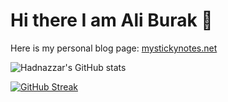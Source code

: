# Hi there I am Ali Burak 👋

Here is my personal blog page: [mystickynotes.net](https://www.mystickynotes.net/)

![Hadnazzar's GitHub stats](https://github-readme-stats.vercel.app/api?username=ariburaco&show_icons=true&theme=radical&count_private=true)

[![GitHub Streak](https://github-readme-streak-stats.herokuapp.com?user=ariburaco&theme=radical)](https://git.io/streak-stats)
